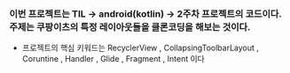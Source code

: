 ### 이번 프로젝트는 TIL -> android(kotlin) -> 2주차 프로젝트의 코드이다. 주제는 쿠팡이츠의 특정 레이아웃들을 클론코딩을 해보는 것이다.
- 프로젝트의 핵심 키워드는  RecyclerView , CollapsingToolbarLayout , Coruntine , Handler , Glide , Fragment , Intent 이다
